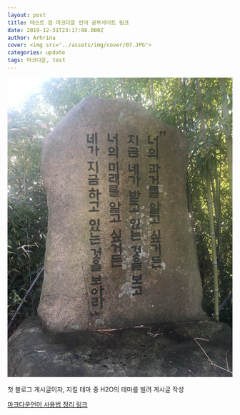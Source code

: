 ```yaml
---
layout: post
title: 테스트 겸 마크다운 언어 공부사이트 링크
date: 2019-12-31T23:17:08.000Z
author: Arhrina
cover: <img src="../assets/img/cover/07.JPG">
categories: update
tags: 마크다운, test
---
```


<img src="../assets/img/cover/07.JPG">

첫 블로그 게시글이자, 지킬 테마 중 H2O의 테마를 빌려 게시글 작성

<a href="https://gist.github.com/ihoneymon/652be052a0727ad59601">마크다운언어 사용법 정리 링크</a>